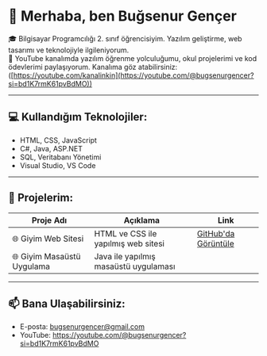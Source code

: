 # 👋 Merhaba, ben Buğsenur Gençer

🎓 Bilgisayar Programcılığı 2. sınıf öğrencisiyim. Yazılım geliştirme, web tasarımı ve teknolojiyle ilgileniyorum.  
🎥 YouTube kanalımda yazılım öğrenme yolculuğumu, okul projelerimi ve kod ödevlerimi paylaşıyorum. Kanalıma göz atabilirsiniz:([https://youtube.com/kanalinkin](https://youtube.com/@bugsenurgencer?si=bd1K7rmK61pvBdMO))

---

## 💻 Kullandığım Teknolojiler:
- HTML, CSS, JavaScript
- C#, Java, ASP.NET
- SQL, Veritabanı Yönetimi
- Visual Studio, VS Code

---

## 🧩 Projelerim:
| Proje Adı | Açıklama | Link |
|----------|----------|------|
| 🌐 Giyim Web Sitesi | HTML ve CSS ile yapılmış web sitesi | [GitHub'da Görüntüle](https://bugsenurgencer.github.io/giyim-websitesi) |
| 🌐 Giyim Masaüstü Uygulama | Java ile yapılmış masaüstü uygulaması |

---

## 📫 Bana Ulaşabilirsiniz:
-  E-posta: bugsenurgencer@gmail.com
-  YouTube: https://youtube.com/@bugsenurgencer?si=bd1K7rmK61pvBdMO

